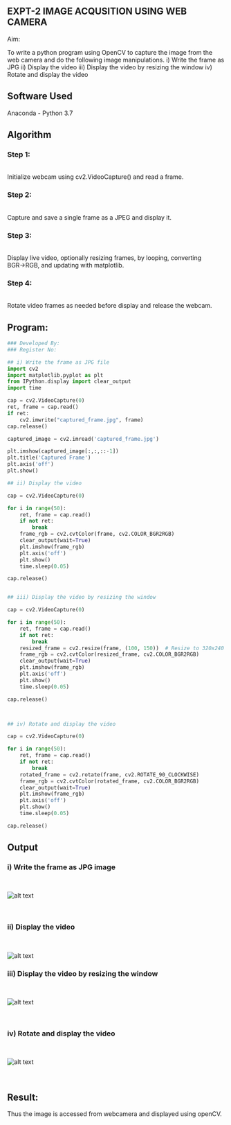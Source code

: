 ## EXPT-2 IMAGE ACQUSITION USING WEB CAMERA
Aim:
 
To write a python program using OpenCV to capture the image from the web camera and do the following image manipulations.
i) Write the frame as JPG 
ii) Display the video 
iii) Display the video by resizing the window
iv) Rotate and display the video

## Software Used
Anaconda - Python 3.7
## Algorithm
### Step 1:
<br>
Initialize webcam using cv2.VideoCapture() and read a frame.

### Step 2:
<br>
Capture and save a single frame as a JPEG and display it.

### Step 3:
<br>
Display live video, optionally resizing frames, by looping, converting BGR→RGB, and updating with matplotlib.

### Step 4:
<br>
Rotate video frames as needed before display and release the webcam.

## Program:
``` Python
### Developed By:
### Register No:

## i) Write the frame as JPG file
import cv2
import matplotlib.pyplot as plt
from IPython.display import clear_output
import time

cap = cv2.VideoCapture(0)
ret, frame = cap.read()
if ret:
    cv2.imwrite("captured_frame.jpg", frame)
cap.release()

captured_image = cv2.imread('captured_frame.jpg')

plt.imshow(captured_image[:,:,::-1])
plt.title('Captured Frame')
plt.axis('off')
plt.show()

## ii) Display the video

cap = cv2.VideoCapture(0)

for i in range(50):
    ret, frame = cap.read()
    if not ret:
        break
    frame_rgb = cv2.cvtColor(frame, cv2.COLOR_BGR2RGB)
    clear_output(wait=True)
    plt.imshow(frame_rgb)
    plt.axis('off')
    plt.show()
    time.sleep(0.05)

cap.release()


## iii) Display the video by resizing the window

cap = cv2.VideoCapture(0)

for i in range(50):
    ret, frame = cap.read()
    if not ret:
        break
    resized_frame = cv2.resize(frame, (100, 150))  # Resize to 320x240
    frame_rgb = cv2.cvtColor(resized_frame, cv2.COLOR_BGR2RGB)
    clear_output(wait=True)
    plt.imshow(frame_rgb)
    plt.axis('off')
    plt.show()
    time.sleep(0.05)

cap.release()



## iv) Rotate and display the video

cap = cv2.VideoCapture(0)

for i in range(50):
    ret, frame = cap.read()
    if not ret:
        break
    rotated_frame = cv2.rotate(frame, cv2.ROTATE_90_CLOCKWISE)
    frame_rgb = cv2.cvtColor(rotated_frame, cv2.COLOR_BGR2RGB)
    clear_output(wait=True)
    plt.imshow(frame_rgb)
    plt.axis('off')
    plt.show()
    time.sleep(0.05)

cap.release()

```
## Output

### i) Write the frame as JPG image
</br>

![alt text](image.png)

</br>


### ii) Display the video
</br>


![alt text](image-1.png)
</br>


### iii) Display the video by resizing the window
</br>

![alt text](image-2.png)

</br>

### iv) Rotate and display the video
</br>

![alt text](image-3.png)

</br>

## Result:
Thus the image is accessed from webcamera and displayed using openCV.
